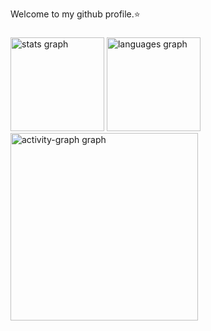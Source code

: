 <p align="left">Welcome to my github profile.⭐</p>

###

<div align="left">
  <img src="https://github-readme-stats.vercel.app/api?username=diannarampazzo&hide_title=false&hide_rank=false&show_icons=true&include_all_commits=true&count_private=true&disable_animations=false&theme=gruvbox_light&locale=en&hide_border=false&order=1" height="150" alt="stats graph"  />
  <img src="https://github-readme-stats.vercel.app/api/top-langs?username=diannarampazzo&locale=en&hide_title=true&layout=compact&card_width=320&langs_count=5&theme=gruvbox_light&hide_border=true&order=2" height="150" alt="languages graph"  />
  <img src="https://github-readme-activity-graph.vercel.app/graph?username=diannarampazzo&radius=16&theme=gruvbox&area=true&order=5" height="300" alt="activity-graph graph"  />
</div>

###
